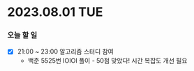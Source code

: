 # 2023.08.01 TUE

### 오늘 할 일
* [x] 21:00 ~ 23:00 알고리즘 스터디 참여
  * 백준 5525번 IOIOI 풀이 - 50점 맞았다! 시간 복잡도 개선 필요